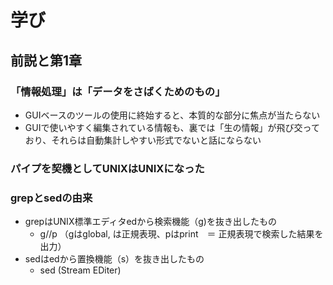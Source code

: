 # 学び
## 前説と第1章
### 「情報処理」は「データをさばくためのもの」
- GUIベースのツールの使用に終始すると、本質的な部分に焦点が当たらない
- GUIで使いやすく編集されている情報も、裏では「生の情報」が飛び交っており、それらは自動集計しやすい形式でないと話にならない

### パイプを契機としてUNIXはUNIXになった

### grepとsedの由来
- grepはUNIX標準エディタedから検索機能（g)を抜き出したもの
  - g/<re>/p （gはglobal, <re>は正規表現、pはprint　＝ 正規表現で検索した結果を出力）
- sedはedから置換機能（s）を抜き出したもの
  - sed (Stream EDiter)
